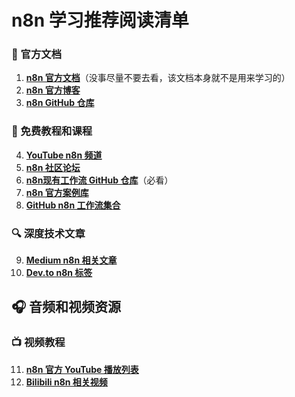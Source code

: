 # n8n 学习推荐阅读清单

### 🎯 官方文档
1. **[n8n 官方文档](https://docs.n8n.io/)**（没事尽量不要去看，该文档本身就不是用来学习的）
2. **[n8n 官方博客](https://n8n.io/blog/)**
3. **[n8n GitHub 仓库](https://github.com/n8n-io/n8n)**

### 📖 免费教程和课程
4. **[YouTube n8n 频道](https://www.youtube.com/c/n8n-io)**
5. **[n8n 社区论坛](https://community.n8n.io/)**
6. **[n8n现有工作流 GitHub 仓库](https://github.com/enescingoz/awesome-n8n-templates)**（必看）
7. **[n8n 官方案例库](https://n8n.io/workflows/)**
8. **[GitHub n8n 工作流集合](https://github.com/topics/n8n-workflows)**

### 🔍 深度技术文章
9. **[Medium n8n 相关文章](https://medium.com/tag/n8n)**
10. **[Dev.to n8n 标签](https://dev.to/t/n8n)**

## 🎧 音频和视频资源

### 📺 视频教程
11. **[n8n 官方 YouTube 播放列表](https://www.youtube.com/playlist?list=PLQnljOFTspQbJvxJ7k8Wl5e2UkwSj0Cj1)**
12. **[Bilibili n8n 相关视频](https://search.bilibili.com/all?keyword=n8n)**
